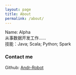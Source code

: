 ```yaml
---
layout: page
title: About
permalink: /about/
---
```


Name: Alpha     
从事数据开发工作......     
技能：Java; Scala; Python; Spark    

### Contact me
Github: [Andr-Robot](https://github.com/Andr-Robot)
